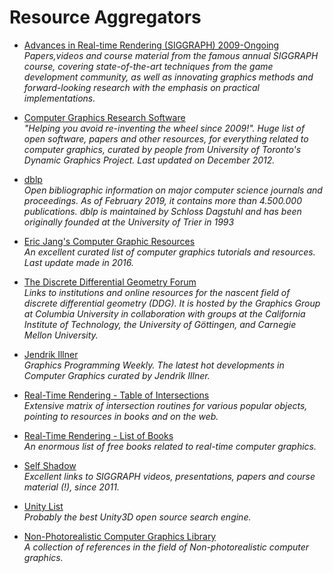 Resource Aggregators
======
* [Advances in Real-time Rendering (SIGGRAPH) 2009-Ongoing](http://advances.realtimerendering.com/)
<br/>_Papers,videos and course material from the famous annual SIGGRAPH course, covering state-of-the-art techniques from the game development community, as well as innovating graphics methods and forward-looking research with the emphasis on practical implementations._

* [Computer Graphics Research Software](http://www.dgp.toronto.edu/~rms/links.html)
<br/>_"Helping you avoid re-inventing the wheel since 2009!". Huge list of open software, papers and other resources, for everything related to computer graphics, curated by people from University of Toronto's Dynamic Graphics Project. Last updated on December 2012._

* [dblp](https://dblp.org/)
<br/>_Open bibliographic information on major computer science journals and proceedings. As of February 2019, it contains more than 4.500.000 publications. dblp is maintained by Schloss Dagstuhl and has been originally founded at the University of Trier in 1993_

* [Eric Jang's Computer Graphic Resources](github.com/ericjang/awesome-graphics)
<br/>_An excellent curated list of computer graphics tutorials and resources. Last update made in 2016._

* [The Discrete Differential Geometry Forum ](http://ddg.cs.columbia.edu/)
<br/>_Links to institutions and online resources for the nascent field of discrete differential geometry (DDG). It is hosted by the Graphics Group at Columbia University in collaboration with groups at the California Institute of Technology, the University of Göttingen, and Carnegie Mellon University._

* [Jendrik Illner](https://www.jendrikillner.com/post/)
<br/>_Graphics Programming Weekly. The latest hot developments in Computer Graphics curated by Jendrik Illner._

* [Real-Time Rendering - Table of Intersections](http://www.realtimerendering.com/intersections.html)
<br/>_Extensive matrix of intersection routines for various popular objects, pointing to resources in books and on the web._

* [Real-Time Rendering - List of Books](http://www.realtimerendering.com/books.html)
<br/>_An enormous list of free books related to real-time computer graphics._

* [Self Shadow](https://blog.selfshadow.com/)
<br/> _Excellent links to SIGGRAPH videos, presentations, papers and course material (!), since 2011._ 

* [Unity List](https://unitylist.com/)
<br/>_Probably the best Unity3D open source search engine._

* [Non-Photorealistic Computer Graphics Library](https://www.npcglib.org/index.php)
<br/>_A collection of references in the field of Non-photorealistic computer graphics._

